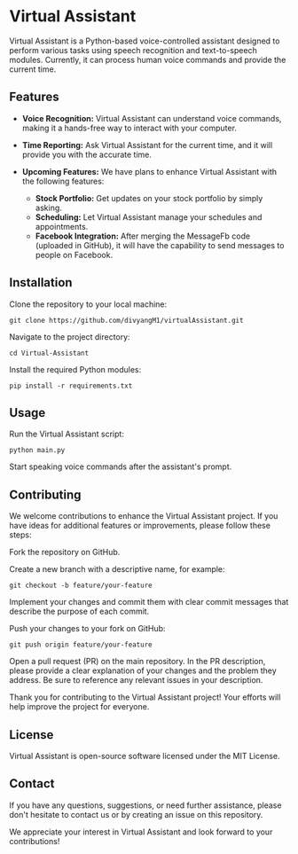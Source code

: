 # Virtual Assistant

Virtual Assistant is a Python-based voice-controlled assistant designed to perform various tasks using speech recognition and text-to-speech modules. Currently, it can process human voice commands and provide the current time.

## Features

- **Voice Recognition:** Virtual Assistant can understand voice commands, making it a hands-free way to interact with your computer.

- **Time Reporting:** Ask Virtual Assistant for the current time, and it will provide you with the accurate time.

- **Upcoming Features:** We have plans to enhance Virtual Assistant with the following features:
  - **Stock Portfolio:** Get updates on your stock portfolio by simply asking.
  - **Scheduling:** Let Virtual Assistant manage your schedules and appointments.
  - **Facebook Integration:** After merging the MessageFb code (uploaded in GitHub), it will have the capability to send messages to people on Facebook.

## Installation

Clone the repository to your local machine:

    git clone https://github.com/divyangM1/virtualAssistant.git


Navigate to the project directory:

    cd Virtual-Assistant

Install the required Python modules:

    pip install -r requirements.txt

## Usage

  Run the Virtual Assistant script:

    python main.py

  Start speaking voice commands after the assistant's prompt.

## Contributing

We welcome contributions to enhance the Virtual Assistant project. If you have ideas for additional features or improvements, please follow these steps:

  Fork the repository on GitHub.

  Create a new branch with a descriptive name, for example:

    git checkout -b feature/your-feature

Implement your changes and commit them with clear commit messages that describe the purpose of each commit.

Push your changes to your fork on GitHub:

    git push origin feature/your-feature

Open a pull request (PR) on the main repository. In the PR description, please provide a clear explanation of your changes and the problem they address. Be sure to reference any relevant issues in your description.

Thank you for contributing to the Virtual Assistant project! Your efforts will help improve the project for everyone.
## License

Virtual Assistant is open-source software licensed under the MIT License.
## Contact

If you have any questions, suggestions, or need further assistance, please don't hesitate to contact us or by creating an issue on this repository.

We appreciate your interest in Virtual Assistant and look forward to your contributions!
